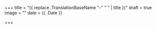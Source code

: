 +++
title = "{{ replace .TranslationBaseName "-" " " | title }}"
draft = true
image = ""
date = {{ .Date }}

+++
